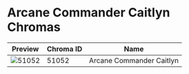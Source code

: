 # Arcane Commander Caitlyn Chromas



| Preview | Chroma ID | Name |
|---------|-----------|------|
| ![51052](https://raw.communitydragon.org/latest/plugins/rcp-be-lol-game-data/global/default/v1/champion-chroma-images/51/51052.png) | 51052 | Arcane Commander Caitlyn |